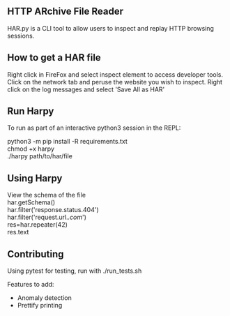 ## HTTP ARchive File Reader

HAR.py is a CLI tool to allow users to inspect and replay HTTP browsing sessions.  

## How to get a HAR file

Right click in FireFox and select inspect element to access developer tools. Click on the network tab and peruse the website you wish to inspect. Right click on the log messages and select 'Save All as HAR'  

## Run Harpy  

To run as part of an interactive python3 session in the REPL:

python3 -m pip install -R requirements.txt  
chmod +x harpy  
./harpy path/to/har/file

## Using Harpy

View the schema of the file  
har.getSchema()  
har.filter('response.status.404')  
har.filter('request.url.*.com*')  
res=har.repeater(42)  
res.text  


## Contributing  

Using pytest for testing, run with ./run_tests.sh

Features to add:  
* Anomaly detection
* Prettify printing
